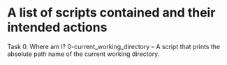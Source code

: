 # A list of scripts contained and their intended actions

Task 0. Where am I?
0-current_working_directory – A script that prints the absolute path name of the current working directory.
